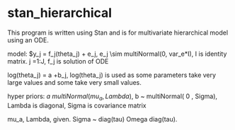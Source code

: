 # stan_hierarchical

This program is written using Stan and is for multivariate hierarchical model using an ODE. 

model: $y_j  = f_j(theta_j) + e_j, e_j \sim multiNormal(0, var_e*I), I is identity matrix. j =1:J, f_j is solution of ODE

log(theta_j) = a +b_j,  log(theta_j) is used as some parameters take very large values and some take very small values.
 
hyper priors: $a ~ multiNormal(mu_a , Lambda)$, b ~ multiNormal( 0 , Sigma), Lambda is diagonal, Sigma is covariance matrix

 mu_a, Lambda, given. Sigma ~ diag(tau) Omega diag(tau).